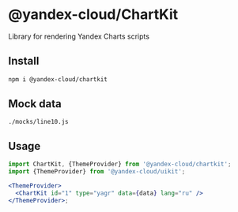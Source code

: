 # @yandex-cloud/ChartKit

Library for rendering Yandex Charts scripts

## Install

```bash
npm i @yandex-cloud/chartkit
```

## Mock data

`./mocks/line10.js`

## Usage

```jsx
import ChartKit, {ThemeProvider} from '@yandex-cloud/chartkit';
import {ThemeProvider} from '@yandex-cloud/uikit';

<ThemeProvider>
  <ChartKit id="1" type="yagr" data={data} lang="ru" />
</ThemeProvider>;
```
